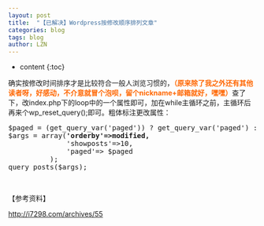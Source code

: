 ```yaml
---
layout: post
title:  "【已解决】Wordpress按修改顺序排列文章" 
categories: blog
tags: blog
author: LZN
---
```


* content
{:toc}

确实按修改时间排序才是比较符合一般人浏览习惯的，<span style="color: #ff6600;"><strong>（原来除了我之外还有其他读者呀，好感动，不介意就冒个泡呗，留个nickname+邮箱就好，嘿嘿）</strong></span>查了下，改index.php下的loop中的一个属性即可，加在while主循环之前，主循环后再来个<span class="pln">wp_reset_query</span><span class="pun">();即可。粗体标注更改属性：</span>
<pre class="wp-code-highlight prettyprint prettyprinted"><span class="pln">$paged = (get_query_var('paged')) ? get_query_var('paged') : 1;
$args </span><span class="pun">=</span><span class="pln"> array</span><span class="pun">(</span><strong><span class="str">'orderby'</span><span class="pun">=&gt;</span><span class="pln">modified</span></strong><span class="pun"><strong>,</strong>
</span><span class="str">              'showposts'</span><span class="pun">=&gt;</span><span class="lit">10</span><span class="pun">,
              </span><span class="str">'paged'</span><span class="pun">=&gt;</span><span class="pln"> $paged
	      </span><span class="pun">);</span><span class="pln">
query_posts</span><span class="pun">(</span><span class="pln">$args</span><span class="pun">);</span></pre>
&nbsp;

【参考资料】

http://i7298.com/archives/55